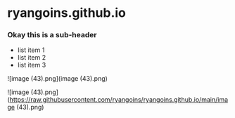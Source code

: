 # ryangoins.github.io


### Okay this is a sub-header 

* list item 1
* list item 2
* list item 3

![image (43).png](image (43).png)

![image (43).png](https://raw.githubusercontent.com/ryangoins/ryangoins.github.io/main/image (43).png)